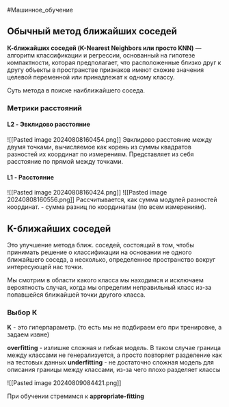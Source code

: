 #Машинное_обучение 

## Обычный метод ближайших соседей

**К-ближайших соседей (K-Nearest Neighbors или просто KNN)** — алгоритм классификации и регрессии, основанный на гипотезе компактности, которая предполагает, что расположенные близко друг к другу объекты в пространстве признаков имеют схожие значения целевой переменной или принадлежат к одному классу.

Суть метода в поиске наиближайшего соседа.
### Метрики расстояний

#### L2 - Эвклидово расстояние

![[Pasted image 20240808160454.png]]
Эвклидово расстояние между двумя точками, вычисляемое как корень из суммы квадратов разностей их координат по измерениям. Представляет из себя расстояние по прямой между точками.
#### L1 - Расстояние

![[Pasted image 20240808160424.png]]
![[Pasted image 20240808160556.png]]
Рассчитывается, как сумма модулей разностей координат. - сумма разниц по координатам (по всем измерениям).
## K-ближайших соседей

Это улучшение метода ближ. соседей, состоящий в том, чтобы принимать решение о классификации на основании не одного ближайшего соседа, а несколько, определенное пространство вокруг интересующей нас точки.

Мы смотрим в области какого класса мы находимся и исключаем вероятность случая, когда мы определим неправильный класс из-за попавшейся  ближайшей точки другого класса.
### Выбор К

**K** - это гиперпараметр. (то есть мы не подбираем его при тренировке, а задаем извне)

**overfitting** - излишне сложная и гибкая модель. В таком случае граница между классами не генерализуется, а просто повторяет разделение как на тестовых данных
**underfitting** - не достаточно сложная модель для описания границы между классами, из-за чего плохо разделяет классы

![[Pasted image 20240809084421.png]]

При обучении стремимся к **appropriate-fitting**



